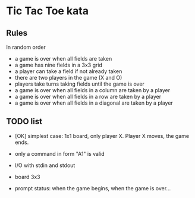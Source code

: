 # Tic Tac Toe kata

## Rules

In random order

* a game is over when all fields are taken
* a game has nine fields in a 3x3 grid
* a player can take a field if not already taken
* there are two players in the game (X and O)
* players take turns taking fields until the game is over
* a game is over when all fields in a column are taken by a player
* a game is over when all fields in a row are taken by a player
* a game is over when all fields in a diagonal are taken by a player

## TODO list

* [OK] simplest case: 1x1 board, only player X. Player X moves, the game ends.

* only a command in form "A1" is valid 

* I/O with stdin and stdout

* board 3x3

* prompt status: when the game begins, when the game is over...
